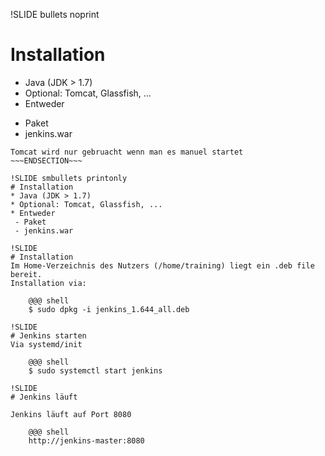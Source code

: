 !SLIDE bullets noprint
# Installation
* Java (JDK > 1.7)
* Optional: Tomcat, Glassfish, ...
* Entweder
 - Paket
 - jenkins.war

~~~SECTION:notes~~~
Tomcat wird nur gebruacht wenn man es manuel startet
~~~ENDSECTION~~~

!SLIDE smbullets printonly
# Installation
* Java (JDK > 1.7)
* Optional: Tomcat, Glassfish, ...
* Entweder
 - Paket
 - jenkins.war

!SLIDE
# Installation
Im Home-Verzeichnis des Nutzers (/home/training) liegt ein .deb file bereit.
Installation via:

    @@@ shell
    $ sudo dpkg -i jenkins_1.644_all.deb

!SLIDE
# Jenkins starten
Via systemd/init

    @@@ shell
    $ sudo systemctl start jenkins

!SLIDE
# Jenkins läuft

Jenkins läuft auf Port 8080

    @@@ shell
    http://jenkins-master:8080
